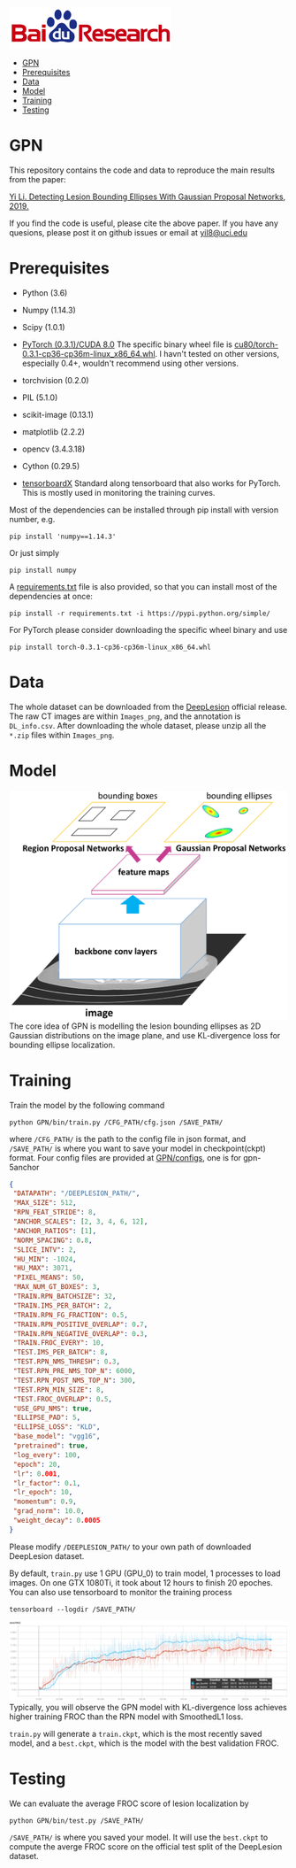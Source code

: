 ![Baidu Logo](/doc/baidu-research-logo-small.png)

- [GPN](#ncrf)
- [Prerequisites](#prerequisites)
- [Data](#data)
- [Model](#model)
- [Training](#training)
- [Testing](#testing)


# GPN
This repository contains the code and data to reproduce the main results from the paper:

[Yi Li. Detecting Lesion Bounding Ellipses With Gaussian Proposal Networks, 2019.](https://arxiv.org/abs/1902.09658)

If you find the code is useful, please cite the above paper. If you have any quesions, please post it on github issues or email at yil8@uci.edu


# Prerequisites
* Python (3.6)

* Numpy (1.14.3)

* Scipy (1.0.1)

* [PyTorch (0.3.1)/CUDA 8.0](https://pytorch.org/previous-versions/) The specific binary wheel file is [cu80/torch-0.3.1-cp36-cp36m-linux_x86_64.whl](http://download.pytorch.org/whl/cu80/torch-0.3.1-cp36-cp36m-linux_x86_64.whl). I havn't tested on other versions, especially 0.4+, wouldn't recommend using other versions.

* torchvision (0.2.0)

* PIL (5.1.0)

* scikit-image (0.13.1)

* matplotlib (2.2.2)

* opencv (3.4.3.18)

* Cython (0.29.5)

* [tensorboardX](https://github.com/lanpa/tensorboard-pytorch) Standard along tensorboard that also works for PyTorch. This is mostly used in monitoring the training curves.

Most of the dependencies can be installed through pip install with version number, e.g. 
```
pip install 'numpy==1.14.3'
```
Or just simply
```
pip install numpy
```
A [requirements.txt](requirements.txt) file is also provided, so that you can install most of the dependencies at once:
```
pip install -r requirements.txt -i https://pypi.python.org/simple/
```
For PyTorch please consider downloading the specific wheel binary and use
```
pip install torch-0.3.1-cp36-cp36m-linux_x86_64.whl
```

# Data
The whole dataset can be downloaded from the [DeepLesion](https://nihcc.app.box.com/v/DeepLesion/) official release. The raw CT images are within `Images_png`, and the annotation is `DL_info.csv`. After downloading the whole dataset, please unzip all the `*.zip` files within `Images_png`.


# Model
![GPN](/doc/GPN.png)
The core idea of GPN is modelling the lesion bounding ellipses as 2D Gaussian distributions on the image plane, and use KL-divergence loss for bounding ellipse localization.


# Training
Train the model by the following command
```
python GPN/bin/train.py /CFG_PATH/cfg.json /SAVE_PATH/
```
where `/CFG_PATH/` is the path to the config file in json format, and `/SAVE_PATH/` is where you want to save your model in checkpoint(ckpt) format. Four config files are provided at [GPN/configs](/configs/), one is for gpn-5anchor
```json
{
 "DATAPATH": "/DEEPLESION_PATH/",
 "MAX_SIZE": 512,
 "RPN_FEAT_STRIDE": 8,
 "ANCHOR_SCALES": [2, 3, 4, 6, 12],
 "ANCHOR_RATIOS": [1],
 "NORM_SPACING": 0.8,
 "SLICE_INTV": 2,
 "HU_MIN": -1024,
 "HU_MAX": 3071,
 "PIXEL_MEANS": 50,
 "MAX_NUM_GT_BOXES": 3,
 "TRAIN.RPN_BATCHSIZE": 32,
 "TRAIN.IMS_PER_BATCH": 2,
 "TRAIN.RPN_FG_FRACTION": 0.5,
 "TRAIN.RPN_POSITIVE_OVERLAP": 0.7,
 "TRAIN.RPN_NEGATIVE_OVERLAP": 0.3,
 "TRAIN.FROC_EVERY": 10,
 "TEST.IMS_PER_BATCH": 8,
 "TEST.RPN_NMS_THRESH": 0.3,
 "TEST.RPN_PRE_NMS_TOP_N": 6000,
 "TEST.RPN_POST_NMS_TOP_N": 300,
 "TEST.RPN_MIN_SIZE": 8,
 "TEST.FROC_OVERLAP": 0.5,
 "USE_GPU_NMS": true,
 "ELLIPSE_PAD": 5,
 "ELLIPSE_LOSS": "KLD",
 "base_model": "vgg16",
 "pretrained": true,
 "log_every": 100,
 "epoch": 20, 
 "lr": 0.001,
 "lr_factor": 0.1,
 "lr_epoch": 10,
 "momentum": 0.9,
 "grad_norm": 10.0,
 "weight_decay": 0.0005
}

```
Please modify `/DEEPLESION_PATH/` to your own path of downloaded DeepLesion dataset.

By default, `train.py` use 1 GPU (GPU_0) to train model, 1 processes to load images. On one GTX 1080Ti, it took about 12 hours to finish 20 epoches. You can also use tensorboard to monitor the training process
```
tensorboard --logdir /SAVE_PATH/
```
![training_acc](/doc/training_FROC.png)
Typically, you will observe the GPN model with KL-divergence loss achieves higher training FROC than the RPN model with SmoothedL1 loss.

`train.py` will generate a `train.ckpt`, which is the most recently saved model, and a `best.ckpt`, which is the model with the best validation FROC.


# Testing
We can evaluate the average FROC score of lesion localization by
```
python GPN/bin/test.py /SAVE_PATH/
```
`/SAVE_PATH/` is where you saved your model. It will use the `best.ckpt` to compute the averge FROC score on the official test split of the DeepLesion dataset.


